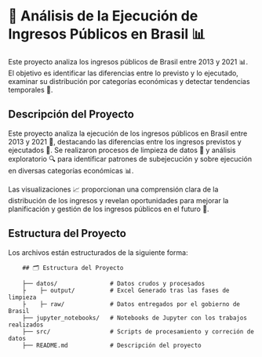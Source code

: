 # 📝 Análisis de la Ejecución de Ingresos Públicos en Brasil 📊

Este proyecto analiza los ingresos públicos de Brasil entre 2013 y 2021 📊. El objetivo es identificar las diferencias entre lo previsto y lo ejecutado, examinar su distribución por categorías económicas y detectar tendencias temporales 📅.

## Descripción del Proyecto

Este proyecto analiza la ejecución de los ingresos públicos en Brasil entre 2013 y 2021 📅, destacando las diferencias entre los ingresos previstos y ejecutados 💸. Se realizaron procesos de limpieza de datos 🧹 y análisis exploratorio 🔍 para identificar patrones de subejecución y sobre ejecución en diversas categorías económicas 📊.

Las visualizaciones 📈 proporcionan una comprensión clara de la distribución de los ingresos y revelan oportunidades para mejorar la planificación y gestión de los ingresos públicos en el futuro 💼.

## Estructura del Proyecto
Los archivos están estructurados de la siguiente forma:

        
        ## 🗂️ Estructura del Proyecto

        ├── datos/               # Datos crudos y procesados
        ├    ├─ output/          # Excel Generado tras las fases de limpieza
        ├    ├─ raw/             # Datos entregados por el gobierno de Brasil
        ├── jupyter_notebooks/   # Notebooks de Jupyter con los trabajos realizados
        ├── src/                 # Scripts de procesamiento y correción de datos
        ├── README.md            # Descripción del proyecto
        
